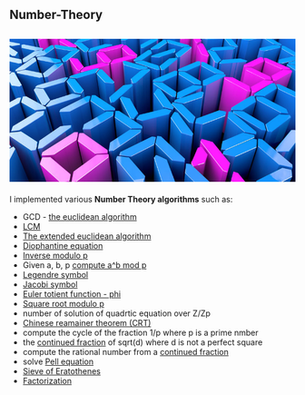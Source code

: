 ## Number-Theory
![](https://github.com/ameedghanem/Number-Theory/blob/main/logo/nt2.jpg)
-----------------------------------------------------------------------------------------------------------------------------------------------------------------------
I implemented various **Number Theory algorithms** such as:
 - GCD - [the euclidean algorithm](https://en.wikipedia.org/wiki/Euclidean_algorithm#:~:text=In%20mathematics%2C%20the%20Euclidean%20algorithm,them%20both%20without%20a%20remainder.&text=When%20that%20occurs%2C%20they%20are,of%20the%20original%20two%20numbers.)
 - [LCM](https://en.wikipedia.org/wiki/Least_common_multiple)
 - [The extended euclidean algorithm](https://en.wikipedia.org/wiki/Extended_Euclidean_algorithm#:~:text=This%20is%20a%20certifying%20algorithm,by%20their%20greatest%20common%20divisor.)
 - [Diophantine equation](https://en.wikipedia.org/wiki/Diophantine_equation)
 - [Inverse modulo p](https://en.wikipedia.org/wiki/Modular_multiplicative_inverse)
 - Given a, b, p [compute a^b mod p](https://en.wikipedia.org/wiki/Exponentiation_by_squaring#:~:text=Unsourced%20material%20may%20be%20challenged%20and%20removed.&text=In%20mathematics%20and%20computer%20programming,polynomial%20or%20a%20square%20matrix.)
 - [Legendre symbol](https://en.wikipedia.org/wiki/Legendre_symbol)
 - [Jacobi symbol](https://en.wikipedia.org/wiki/Jacobi_symbol)
 - [Euler totient function - phi](https://en.wikipedia.org/wiki/Euler%27s_totient_function)
 - [Square root modulo p](https://en.wikipedia.org/wiki/Quadratic_residue)
 - number of solution of quadrtic equation over Z/Zp
 - [Chinese reamainer theorem (CRT)](https://en.wikipedia.org/wiki/Chinese_remainder_theorem)
 - compute the cycle of the fraction 1/p where p is a prime nmber
 - the [continued fraction](https://en.wikipedia.org/wiki/Continued_fraction) of sqrt(d) where d is not a perfect square
 - compute the rational number from a [continued fraction](https://en.wikipedia.org/wiki/Continued_fraction)
 - solve [Pell equation](https://en.wikipedia.org/wiki/Pell%27s_equation)
 - [Sieve of Eratothenes](https://en.wikipedia.org/wiki/Sieve_of_Eratosthenes)
 - [Factorization](https://en.wikipedia.org/wiki/Integer_factorization)
